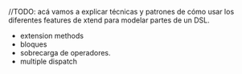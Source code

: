 //TODO: acá vamos a explicar técnicas y patrones de cómo usar los diferentes features de xtend para modelar partes de un DSL.

* extension methods
* bloques
* sobrecarga de operadores.
* multiple dispatch
